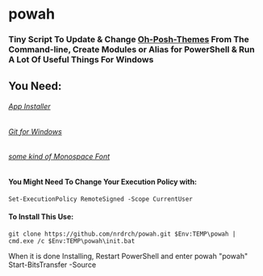 # powah
### Tiny Script To Update & Change [Oh-Posh-Themes](https://ohmyposh.dev/docs/) From The Command-line, Create Modules or Alias for PowerShell & Run A Lot Of Useful Things For Windows
## You Need: 
###### [App Installer](https://apps.microsoft.com/store/detail/appinstaller/9NBLGGH4NNS1?hl=de-de&gl=de)
###### [Git for Windows](https://gitforwindows.org/)
###### [some kind of Monospace Font](https://www.nerdfonts.com/font-downloads)
#### You Might Need To Change Your Execution Policy with: 
```
Set-ExecutionPolicy RemoteSigned -Scope CurrentUser
```
#### To Install This Use:
```
git clone https://github.com/nrdrch/powah.git $Env:TEMP\powah | cmd.exe /c $Env:TEMP\powah\init.bat
```
When it is done Installing, Restart PowerShell and enter powah "powah"
Start-BitsTransfer -Source 
